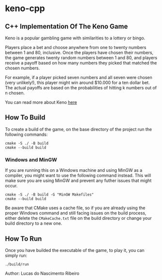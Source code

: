 # keno-cpp

## C++ Implementation Of The Keno Game

Keno is a popular gambling game with similarities to a lottery or bingo.

Players place a bet and choose anywhere from one to twenty numbers between 1 and 80, inclusive. Once the players have chosen their numbers, the game generates twenty random numbers between 1 and 80, and players receive a payoff based on how many numbers they picked that matched the chosen numbers.

For example, if a player picked seven numbers and all seven were chosen (very unlikely!), this player might win around $10.000 for a ten dollar bet. The actual payoffs are based on the probabilities of hitting k numbers out of n chosen.

You can read more about Keno [here](https://en.wikipedia.org/wiki/Keno)

## How To Build

To create a build of the game, on the base directory of the project run the following commands:

```shell
cmake -S ./ -B build
cmake --build build
```

### Windows and MinGW

If you are running this on a Windows machine and using MinGW as a compiler, you might want to use the following command instead. This will make sure you are using MinGW and prevent any futher issues that might occur.

```shell
cmake -S ./ -B build -G "MinGW Makefiles"
cmake --build build
```

Be aware that CMake uses a cache file, so if you are already using the proper Windows command and still facing issues on the build process, either delete the `CMakeCache.txt` file on the build directory or change your build directory to a new one.

## How To Run

Once you have builded the executable of the game, to play it, you can simply run:

```shell
./build/run
```

Author: Lucas do Nascimento Ribeiro
